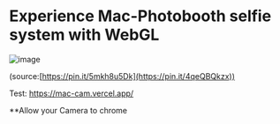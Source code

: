# Experience Mac-Photobooth selfie system with WebGL

![image](https://github.com/user-attachments/assets/1da11c2b-6e3b-4a58-8c38-8c572c183e5b)


(source:[https://pin.it/5mkh8u5Dk](https://pin.it/4qeQBQkzx))

Test: https://mac-cam.vercel.app/

**Allow your Camera to chrome

